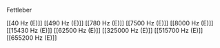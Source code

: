 Fettleber

[[40 Hz (E)]]
[[490 Hz (E)]]
[[780 Hz (E)]]
[[7500 Hz (E)]]
[[8000 Hz (E)]]
[[15430 Hz (E)]]
[[62500 Hz (E)]]
[[325000 Hz (E)]]
[[515700 Hz (E)]]
[[655200 Hz (E)]]